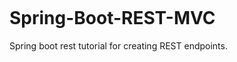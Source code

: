 [![<NeaguMihai>](https://circleci.com/gh/NeaguMihai/Spring-Boot-REST-MVC.svg?style=svg)](https://app.circleci.com/pipelines/github/NeaguMihai/Spring-Boot-REST-MVC)
# Spring-Boot-REST-MVC
Spring boot rest tutorial for creating REST endpoints.
